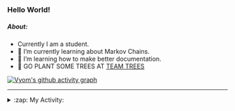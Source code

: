 ### Hello World!

##### About:
- Currently I am a student.
- 🌱 I’m currently learning about Markov Chains.
- 🌱 I’m learning how to make better documentation.
- 🌱 GO PLANT SOME TREES AT [TEAM TREES](https://teamtrees.org/)

[![Vyom's github activity graph](https://activity-graph.herokuapp.com/graph?username=Vyvy-vi)](https://github.com/ashutosh00710/github-readme-activity-graph)

---
<details>
  <summary>:zap: My Activity:</summary>
  
<!--START_SECTION:waka-->
![Code Time](http://img.shields.io/badge/Code%20Time-793%20hrs%2048%20mins-blue)

**I'm a Night 🦉** 

```text
🌞 Morning    67 commits     ██░░░░░░░░░░░░░░░░░░░░░░░   10.0% 
🌆 Daytime    156 commits    █████░░░░░░░░░░░░░░░░░░░░   23.28% 
🌃 Evening    211 commits    ███████░░░░░░░░░░░░░░░░░░   31.49% 
🌙 Night      236 commits    ████████░░░░░░░░░░░░░░░░░   35.22%

```
📅 **I'm Most Productive on Sunday** 

```text
Monday       66 commits     ██░░░░░░░░░░░░░░░░░░░░░░░   9.85% 
Tuesday      110 commits    ████░░░░░░░░░░░░░░░░░░░░░   16.42% 
Wednesday    104 commits    ████░░░░░░░░░░░░░░░░░░░░░   15.52% 
Thursday     84 commits     ███░░░░░░░░░░░░░░░░░░░░░░   12.54% 
Friday       88 commits     ███░░░░░░░░░░░░░░░░░░░░░░   13.13% 
Saturday     68 commits     ██░░░░░░░░░░░░░░░░░░░░░░░   10.15% 
Sunday       150 commits    █████░░░░░░░░░░░░░░░░░░░░   22.39%

```


📊 **This Week I Spent My Time On** 

```text
🔥 Editors: 
VS Code                  15 hrs 41 mins      █████████████████████████   99.55% 
Vim                      4 mins              ░░░░░░░░░░░░░░░░░░░░░░░░░   0.45%

🐱‍💻 Projects: 
uni-webpages             6 hrs 36 mins       ██████████░░░░░░░░░░░░░░░   41.9% 
CSF                      4 hrs               ██████░░░░░░░░░░░░░░░░░░░   25.46% 
blog                     2 hrs 53 mins       ████░░░░░░░░░░░░░░░░░░░░░   18.31% 
praise_backend_js        2 hrs 14 mins       ███░░░░░░░░░░░░░░░░░░░░░░   14.17% 
file-utils               0 secs              ░░░░░░░░░░░░░░░░░░░░░░░░░   0.07%

```


 Last Updated on 10/05/2022 13:20:23 UTC
<!--END_SECTION:waka-->
</details>
